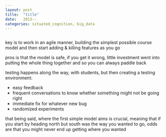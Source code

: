 ```yaml
---
layout: post
title:  "title"
date:   2013--
categories: situated_cognition, big_data
---
```


![]()

key is to work in an agile manner, building the simplest possible course model and then start adding & killing features as you go

pros is that the model is safe, if you get it wrong, little investment went into putting the whole thing together and so you can always paddle back

testing happens along the way, with students, but then creating a testing environment:

* easy feedback
* frequent conversations to know whether something might not be going right
* immediate fix for whatever new bug
* randomized experiments

that being said, where the first simple model aims is crucial, meaning that if you start by heading north but south was the way you wanted to go, odds are that you might never end up getting where you wanted